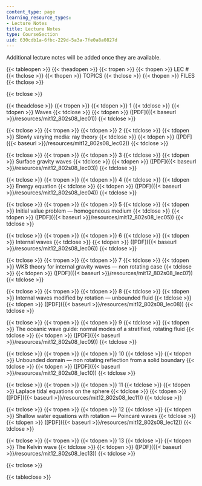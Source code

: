 ```yaml
---
content_type: page
learning_resource_types:
- Lecture Notes
title: Lecture Notes
type: CourseSection
uid: 630cdb1a-6fbc-229d-5a3a-7fe0a8a0827d
---
```


Additional lecture notes will be added once they are available.

{{< tableopen >}}
{{< theadopen >}}
{{< tropen >}}
{{< thopen >}}
LEC #
{{< thclose >}}
{{< thopen >}}
TOPICS
{{< thclose >}}
{{< thopen >}}
FILES
{{< thclose >}}

{{< trclose >}}

{{< theadclose >}}
{{< tropen >}}
{{< tdopen >}}
1
{{< tdclose >}}
{{< tdopen >}}
Waves
{{< tdclose >}}
{{< tdopen >}}
([PDF]({{< baseurl >}}/resources/mit12_802s08_lec01))
{{< tdclose >}}

{{< trclose >}}
{{< tropen >}}
{{< tdopen >}}
2
{{< tdclose >}}
{{< tdopen >}}
Slowly varying media: ray theory
{{< tdclose >}}
{{< tdopen >}}
([PDF]({{< baseurl >}}/resources/mit12_802s08_lec02))
{{< tdclose >}}

{{< trclose >}}
{{< tropen >}}
{{< tdopen >}}
3
{{< tdclose >}}
{{< tdopen >}}
Surface gravity waves
{{< tdclose >}}
{{< tdopen >}}
([PDF]({{< baseurl >}}/resources/mit12_802s08_lec03))
{{< tdclose >}}

{{< trclose >}}
{{< tropen >}}
{{< tdopen >}}
4
{{< tdclose >}}
{{< tdopen >}}
Energy equation
{{< tdclose >}}
{{< tdopen >}}
([PDF]({{< baseurl >}}/resources/mit12_802s08_lec04))
{{< tdclose >}}

{{< trclose >}}
{{< tropen >}}
{{< tdopen >}}
5
{{< tdclose >}}
{{< tdopen >}}
Initial value problem — homogeneous medium
{{< tdclose >}}
{{< tdopen >}}
([PDF]({{< baseurl >}}/resources/mit12_802s08_lec05))
{{< tdclose >}}

{{< trclose >}}
{{< tropen >}}
{{< tdopen >}}
6
{{< tdclose >}}
{{< tdopen >}}
Internal waves
{{< tdclose >}}
{{< tdopen >}}
([PDF]({{< baseurl >}}/resources/mit12_802s08_lec06))
{{< tdclose >}}

{{< trclose >}}
{{< tropen >}}
{{< tdopen >}}
7
{{< tdclose >}}
{{< tdopen >}}
WKB theory for internal gravity waves — non rotating case
{{< tdclose >}}
{{< tdopen >}}
([PDF]({{< baseurl >}}/resources/mit12_802s08_lec07))
{{< tdclose >}}

{{< trclose >}}
{{< tropen >}}
{{< tdopen >}}
8
{{< tdclose >}}
{{< tdopen >}}
Internal waves modified by rotation — unbounded fluid
{{< tdclose >}}
{{< tdopen >}}
([PDF]({{< baseurl >}}/resources/mit12_802s08_lec08))
{{< tdclose >}}

{{< trclose >}}
{{< tropen >}}
{{< tdopen >}}
9
{{< tdclose >}}
{{< tdopen >}}
The oceanic wave guide: normal modes of a stratified, rotating fluid
{{< tdclose >}}
{{< tdopen >}}
([PDF]({{< baseurl >}}/resources/mit12_802s08_lec09))
{{< tdclose >}}

{{< trclose >}}
{{< tropen >}}
{{< tdopen >}}
10
{{< tdclose >}}
{{< tdopen >}}
Unbounded domain — non rotating reflection from a solid boundary
{{< tdclose >}}
{{< tdopen >}}
([PDF]({{< baseurl >}}/resources/mit12_802s08_lec10))
{{< tdclose >}}

{{< trclose >}}
{{< tropen >}}
{{< tdopen >}}
11
{{< tdclose >}}
{{< tdopen >}}
Laplace tidal equations on the sphere
{{< tdclose >}}
{{< tdopen >}}
([PDF]({{< baseurl >}}/resources/mit12_802s08_lec11))
{{< tdclose >}}

{{< trclose >}}
{{< tropen >}}
{{< tdopen >}}
12
{{< tdclose >}}
{{< tdopen >}}
Shallow water equations with rotation — Poincaré waves
{{< tdclose >}}
{{< tdopen >}}
([PDF]({{< baseurl >}}/resources/mit12_802s08_lec12))
{{< tdclose >}}

{{< trclose >}}
{{< tropen >}}
{{< tdopen >}}
13
{{< tdclose >}}
{{< tdopen >}}
The Kelvin wave
{{< tdclose >}}
{{< tdopen >}}
([PDF]({{< baseurl >}}/resources/mit12_802s08_lec13))
{{< tdclose >}}

{{< trclose >}}

{{< tableclose >}}